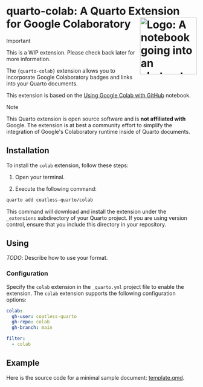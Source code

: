# quarto-colab: A Quarto Extension for Google Colaboratory <img src="https://github.com/user-attachments/assets/4e9340ce-fa33-467e-a77e-4662b3683c27" align ="right" alt="Logo: A notebook going into an abstract cloud" width ="150"/>

> [!IMPORTANT]
>
> This is a WIP extension. Please check back later for more information.


The `{quarto-colab}`  extension allows you to incorporate Google Colaboratory badges and links into your Quarto documents.

This extension is based on the [Using Google Colab with GitHub](https://colab.research.google.com/github/googlecolab/colabtools/blob/master/notebooks/colab-github-demo.ipynb#scrollTo=8QAWNjizy_3O) notebook.

> [!NOTE]
> This Quarto extension is open source software and is **not affiliated with** Google. The extension is at best a community effort to simplify the integration of Google's Colaboratory runtime inside of Quarto documents.

## Installation

To install the `colab` extension, follow these steps:

1. Open your terminal.

2. Execute the following command:

```bash
quarto add coatless-quarto/colab
```

This command will download and install the extension under the `_extensions` subdirectory of your Quarto project. If you are using version control, ensure that you include this directory in your repository.

## Using

*TODO*: Describe how to use your format.

### Configuration

Specify the `colab` extension in the `_quarto.yml` project file to enable the extension. The `colab` extension supports the following configuration options:

```yaml
colab:
  gh-user: coatless-quarto
  gh-repo: colab
  gh-branch: main

filter: 
  - colab
```

## Example

Here is the source code for a minimal sample document: [template.qmd](template.qmd).
